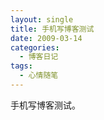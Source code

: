 ```yaml
---
layout: single
title: 手机写博客测试
date: 2009-03-14
categories:
  - 博客日记
tags:
  - 心情随笔
---
```


手机写博客测试。
